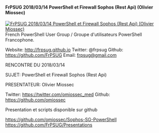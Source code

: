 ﻿#### FrPSUG 2018/03/14 PowerShell et Firewall Sophos (Rest Api) (Olivier Miossec)

[![FrPSUG 2018/03/14 PowerShell et Firewall Sophos (Rest Api) (Olivier Miossec)](https://i1.ytimg.com/vi/D1vV7NLddC4/hqdefault.jpg "FrPSUG 2018/03/14 PowerShell et Firewall Sophos (Rest Api) (Olivier Miossec)")](https://www.youtube.com/watch?v=D1vV7NLddC4)
French PowerShell User Group / Groupe d'utilisateurs PowerShell Francophone.

Website: http://frpsug.github.io
Twitter: @frpsug
Github: https://github.com/FrPSUG
Email: frpsug@gmail.com


RENCONTRE DU 2018/03/14

SUJET: PowerShell et Firewall Sophos (Rest Api)

PRESENTATEUR: Olivier Miossec

Twitter: https://twitter.com/omiossec_med
Github: https://github.com/omiossec



Presentation et scripts disponible sur github

https://github.com/omiossec/Sophos-SG-PowerShell
https://github.com/FrPSUG/Presentations


